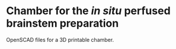 # Chamber for the *in situ* perfused brainstem preparation

OpenSCAD files for a 3D printable chamber.
